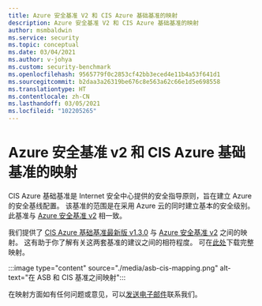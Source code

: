 ```yaml
---
title: Azure 安全基准 V2 和 CIS Azure 基础基准的映射
description: Azure 安全基准 V2 和 CIS Azure 基础基准的映射
author: msmbaldwin
ms.service: security
ms.topic: conceptual
ms.date: 03/04/2021
ms.author: v-johya
ms.custom: security-benchmark
ms.openlocfilehash: 9565779f0c2853cf42bb3eced4e11b4a53f641d1
ms.sourcegitcommit: b2daa3a26319be676c8e563a62c66e1d5e698558
ms.translationtype: HT
ms.contentlocale: zh-CN
ms.lasthandoff: 03/05/2021
ms.locfileid: "102205265"
---
```

# <a name="mapping-of-azure-security-benchmark-v2-and-cis-azure-foundations-benchmark"></a>Azure 安全基准 v2 和 CIS Azure 基础基准的映射

CIS Azure 基础基准是 Internet 安全中心提供的安全指导原则，旨在建立 Azure 的安全基线配置。 该基准的范围是在采用 Azure 云的同时建立基本的安全级别。 此基准与 [Azure 安全基准 v2](overview.md) 相一致。

我们提供了 [CIS Azure 基础基准最新版 v1.3.0](https://www.cisecurity.org/benchmark/azure/) 与 [Azure 安全基准 v2](overview.md) 之间的映射。 这有助于你了解有关这两套基准的建议之间的相符程度。 可在[此处](https://github.com/MicrosoftDocs/SecurityBenchmarks/blob/master/Azure%20Security%20Benchmark/2.0/asb_v2_to_cis_microsoft_azure_foundations_benchmark_v1.3.0.xlsx)下载完整映射。

:::image type="content" source="./media/asb-cis-mapping.png" alt-text="在 ASB 和 CIS 基准之间映射":::

在映射方面如有任何问题或意见，可以[发送电子邮件](mailto:benchmarkfeedback@microsoft.com?subject=Benchmark%20Feedback)联系我们。

